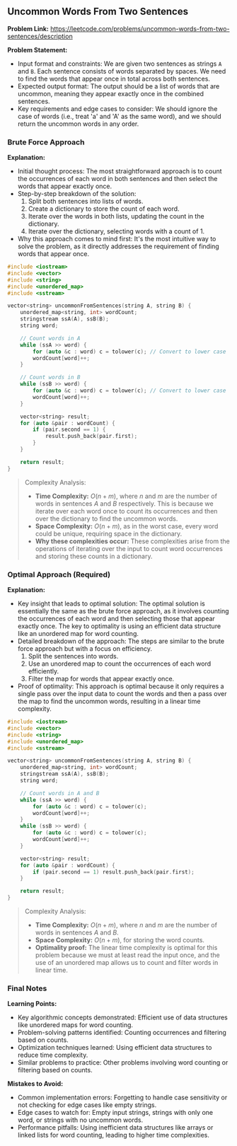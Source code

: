 ## Uncommon Words From Two Sentences
**Problem Link:** https://leetcode.com/problems/uncommon-words-from-two-sentences/description

**Problem Statement:**
- Input format and constraints: We are given two sentences as strings `A` and `B`. Each sentence consists of words separated by spaces. We need to find the words that appear once in total across both sentences.
- Expected output format: The output should be a list of words that are uncommon, meaning they appear exactly once in the combined sentences.
- Key requirements and edge cases to consider: We should ignore the case of words (i.e., treat 'a' and 'A' as the same word), and we should return the uncommon words in any order.

### Brute Force Approach

**Explanation:**
- Initial thought process: The most straightforward approach is to count the occurrences of each word in both sentences and then select the words that appear exactly once.
- Step-by-step breakdown of the solution:
  1. Split both sentences into lists of words.
  2. Create a dictionary to store the count of each word.
  3. Iterate over the words in both lists, updating the count in the dictionary.
  4. Iterate over the dictionary, selecting words with a count of 1.
- Why this approach comes to mind first: It's the most intuitive way to solve the problem, as it directly addresses the requirement of finding words that appear once.

```cpp
#include <iostream>
#include <vector>
#include <string>
#include <unordered_map>
#include <sstream>

vector<string> uncommonFromSentences(string A, string B) {
    unordered_map<string, int> wordCount;
    stringstream ssA(A), ssB(B);
    string word;

    // Count words in A
    while (ssA >> word) {
        for (auto &c : word) c = tolower(c); // Convert to lower case
        wordCount[word]++;
    }

    // Count words in B
    while (ssB >> word) {
        for (auto &c : word) c = tolower(c); // Convert to lower case
        wordCount[word]++;
    }

    vector<string> result;
    for (auto &pair : wordCount) {
        if (pair.second == 1) {
            result.push_back(pair.first);
        }
    }

    return result;
}
```

> Complexity Analysis:
> - **Time Complexity:** $O(n + m)$, where $n$ and $m$ are the number of words in sentences $A$ and $B$ respectively. This is because we iterate over each word once to count its occurrences and then over the dictionary to find the uncommon words.
> - **Space Complexity:** $O(n + m)$, as in the worst case, every word could be unique, requiring space in the dictionary.
> - **Why these complexities occur:** These complexities arise from the operations of iterating over the input to count word occurrences and storing these counts in a dictionary.

### Optimal Approach (Required)

**Explanation:**
- Key insight that leads to optimal solution: The optimal solution is essentially the same as the brute force approach, as it involves counting the occurrences of each word and then selecting those that appear exactly once. The key to optimality is using an efficient data structure like an unordered map for word counting.
- Detailed breakdown of the approach: The steps are similar to the brute force approach but with a focus on efficiency.
  1. Split the sentences into words.
  2. Use an unordered map to count the occurrences of each word efficiently.
  3. Filter the map for words that appear exactly once.
- Proof of optimality: This approach is optimal because it only requires a single pass over the input data to count the words and then a pass over the map to find the uncommon words, resulting in a linear time complexity.

```cpp
#include <iostream>
#include <vector>
#include <string>
#include <unordered_map>
#include <sstream>

vector<string> uncommonFromSentences(string A, string B) {
    unordered_map<string, int> wordCount;
    stringstream ssA(A), ssB(B);
    string word;

    // Count words in A and B
    while (ssA >> word) {
        for (auto &c : word) c = tolower(c);
        wordCount[word]++;
    }
    while (ssB >> word) {
        for (auto &c : word) c = tolower(c);
        wordCount[word]++;
    }

    vector<string> result;
    for (auto &pair : wordCount) {
        if (pair.second == 1) result.push_back(pair.first);
    }

    return result;
}
```

> Complexity Analysis:
> - **Time Complexity:** $O(n + m)$, where $n$ and $m$ are the number of words in sentences $A$ and $B$.
> - **Space Complexity:** $O(n + m)$, for storing the word counts.
> - **Optimality proof:** The linear time complexity is optimal for this problem because we must at least read the input once, and the use of an unordered map allows us to count and filter words in linear time.

### Final Notes

**Learning Points:**
- Key algorithmic concepts demonstrated: Efficient use of data structures like unordered maps for word counting.
- Problem-solving patterns identified: Counting occurrences and filtering based on counts.
- Optimization techniques learned: Using efficient data structures to reduce time complexity.
- Similar problems to practice: Other problems involving word counting or filtering based on counts.

**Mistakes to Avoid:**
- Common implementation errors: Forgetting to handle case sensitivity or not checking for edge cases like empty strings.
- Edge cases to watch for: Empty input strings, strings with only one word, or strings with no uncommon words.
- Performance pitfalls: Using inefficient data structures like arrays or linked lists for word counting, leading to higher time complexities.